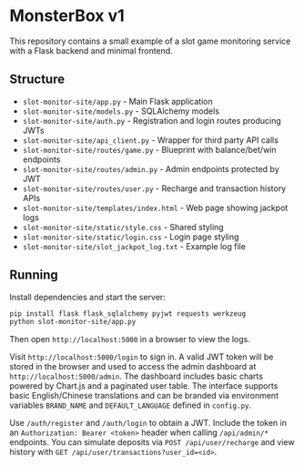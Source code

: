 # MonsterBox v1

This repository contains a small example of a slot game monitoring service with a Flask backend and minimal frontend.

## Structure

- `slot-monitor-site/app.py` - Main Flask application
- `slot-monitor-site/models.py` - SQLAlchemy models
- `slot-monitor-site/auth.py` - Registration and login routes producing JWTs
- `slot-monitor-site/api_client.py` - Wrapper for third party API calls
- `slot-monitor-site/routes/game.py` - Blueprint with balance/bet/win endpoints
- `slot-monitor-site/routes/admin.py` - Admin endpoints protected by JWT
- `slot-monitor-site/routes/user.py` - Recharge and transaction history APIs
- `slot-monitor-site/templates/index.html` - Web page showing jackpot logs
- `slot-monitor-site/static/style.css` - Shared styling
- `slot-monitor-site/static/login.css` - Login page styling
- `slot-monitor-site/slot_jackpot_log.txt` - Example log file

## Running

Install dependencies and start the server:

```bash
pip install flask flask_sqlalchemy pyjwt requests werkzeug
python slot-monitor-site/app.py
```

Then open `http://localhost:5000` in a browser to view the logs.

Visit `http://localhost:5000/login` to sign in. A valid JWT token will be stored
in the browser and used to access the admin dashboard at
`http://localhost:5000/admin`. The dashboard includes basic charts powered by
Chart.js and a paginated user table.
The interface supports basic English/Chinese translations and can be branded via
environment variables `BRAND_NAME` and `DEFAULT_LANGUAGE` defined in
`config.py`.

Use `/auth/register` and `/auth/login` to obtain a JWT. Include the token in an
`Authorization: Bearer <token>` header when calling `/api/admin/*` endpoints.
You can simulate deposits via `POST /api/user/recharge` and view history with
`GET /api/user/transactions?user_id=<id>`.
